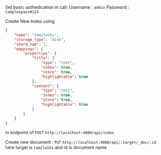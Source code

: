 Set basic authedication in call:
Username : ```admin```
Password : ```Complexpass#123```

Create New Index using 
```json
{
    "name": "tamilwiki",
    "storage_type": "disk",
    "shard_num": 3,
    "mappings": {
        "properties": {
            "title": {
                "type": "text",
                "index": true,
                "store": true,
                "highlightable": true
            },
            "content": {
                "type": "text",
                "index": true,
                "store": true,
                "highlightable": true
            }
        }
    }
}
```

in endpoint of ```POST``` ```http://localhost:4080/api/index```

Create new document : ```PUT``` ```http://localhost:4080/api/:target/_doc/:id```
here target is ```tamilwiki``` and id is document name
